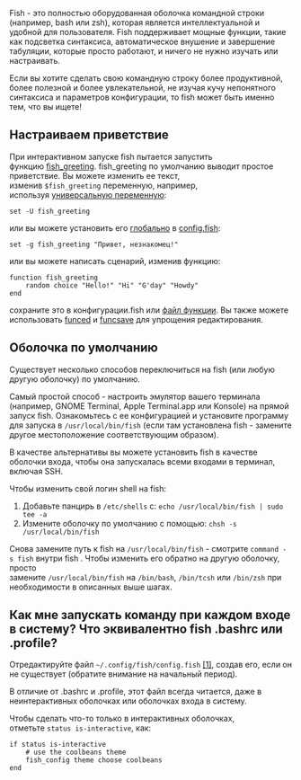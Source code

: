 Fish - это полностью оборудованная оболочка командной строки (например, bash или zsh), которая является интеллектуальной и удобной для пользователя. Fish поддерживает мощные функции, такие как подсветка синтаксиса, автоматическое внушение и завершение табуляции, которые просто работают, и ничего не нужно изучать или настраивать.

Если вы хотите сделать свою командную строку более продуктивной, более полезной и более увлекательной, не изучая кучу непонятного синтаксиса и параметров конфигурации, то fish может быть именно тем, что вы ищете!

## Настраиваем приветствие

При интерактивном запуске fish пытается запустить функцию [fish_greeting](https://fishshell.com/docs/current/cmds/fish_greeting.html). fish_greeting по умолчанию выводит простое приветствие. Вы можете изменить ее текст, изменив `$fish_greeting` переменную, например, используя [универсальную переменную](https://fishshell.com/docs/current/language.html#variables-universal):

`set -U fish_greeting`

или вы можете установить его [глобально](https://fishshell.com/docs/current/language.html#variables-scope) в [config.fish](https://fishshell.com/docs/current/language.html#configuration):

`set -g fish_greeting "Привет, незнакомец!"`

или вы можете написать сценарий, изменив функцию:

```shell
function fish_greeting
    random choice "Hello!" "Hi" "G'day" "Howdy"
end
```

сохраните это в конфигурации.fish или [файл функции](https://fishshell.com/docs/current/language.html#syntax-function-autoloading). Вы также можете использовать [funced](https://fishshell.com/docs/current/cmds/funced.html) и [funcsave](https://fishshell.com/docs/current/cmds/funcsave.html) для упрощения редактирования.

## Оболочка по умолчанию
Существует несколько способов переключиться на fish (или любую другую оболочку) по умолчанию.

Самый простой способ - настроить эмулятор вашего терминала (например, GNOME Terminal, Apple Terminal.app или Konsole) на прямой запуск fish. Ознакомьтесь с ее конфигурацией и установите программу для запуска в `/usr/local/bin/fish` (если там установлена fish - замените другое местоположение соответствующим образом).

В качестве альтернативы вы можете установить fish в качестве оболочки входа, чтобы она запускалась всеми входами в терминал, включая SSH.

Чтобы изменить свой логин shell на fish:
1. Добавьте панцирь в `/etc/shells` с:
	`echo /usr/local/bin/fish | sudo tee -a `
2. Измените оболочку по умолчанию с помощью:
	`chsh -s /usr/local/bin/fish`

Снова замените путь к fish на `/usr/local/bin/fish` - смотрите `command -s fish` внутри fish . Чтобы изменить его обратно на другую оболочку, просто замените `/usr/local/bin/fish` на `/bin/bash`, `/bin/tcsh` или `/bin/zsh` при необходимости в описанных выше шагах.


## Как мне запускать команду при каждом входе в систему? Что эквивалентно fish .bashrc или .profile?

Отредактируйте файл `~/.config/fish/config.fish` [[1]](https://fishshell.com/docs/current/faq.html#id2), создав его, если он не существует (обратите внимание на начальный период).

В отличие от .bashrc и .profile, этот файл всегда читается, даже в неинтерактивных оболочках или оболочках входа в систему.

Чтобы сделать что-то только в интерактивных оболочках, отметьте `status is-interactive`, как:

```shell
if status is-interactive
    # use the coolbeans theme
    fish_config theme choose coolbeans
end
```

